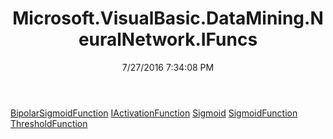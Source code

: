 ﻿---
title: Microsoft.VisualBasic.DataMining.NeuralNetwork.IFuncs
date: 7/27/2016 7:34:08 PM
---

[BipolarSigmoidFunction](T-Microsoft.VisualBasic.DataMining.NeuralNetwork.IFuncs.BipolarSigmoidFunction.html)
[IActivationFunction](T-Microsoft.VisualBasic.DataMining.NeuralNetwork.IFuncs.IActivationFunction.html)
[Sigmoid](T-Microsoft.VisualBasic.DataMining.NeuralNetwork.IFuncs.Sigmoid.html)
[SigmoidFunction](T-Microsoft.VisualBasic.DataMining.NeuralNetwork.IFuncs.SigmoidFunction.html)
[ThresholdFunction](T-Microsoft.VisualBasic.DataMining.NeuralNetwork.IFuncs.ThresholdFunction.html)

